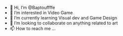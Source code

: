 - 👋 Hi, I’m @Baptouffffe
- 👀 I’m interested in Video Game
- 🌱 I’m currently learning Visual dev and Game Design
- 💞️ I’m looking to collaborate on anything related to art 
- 📫 How to reach me ...

<!---
Baptouffffe/Baptouffffe is a ✨ special ✨ repository because its `README.md` (this file) appears on your GitHub profile.
You can click the Preview link to take a look at your changes.
--->
